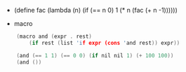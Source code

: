 * (define fac (lambda (n) (if (== n 0) 1 (* n (fac (+ n -1))))))

* macro
```c
    (macro and (expr . rest)
        (if rest (list 'if expr (cons 'and rest)) expr))

    (and (== 1 1) (== 0 0) (if nil nil 1) (+ 100 100))
    (and ())
```



